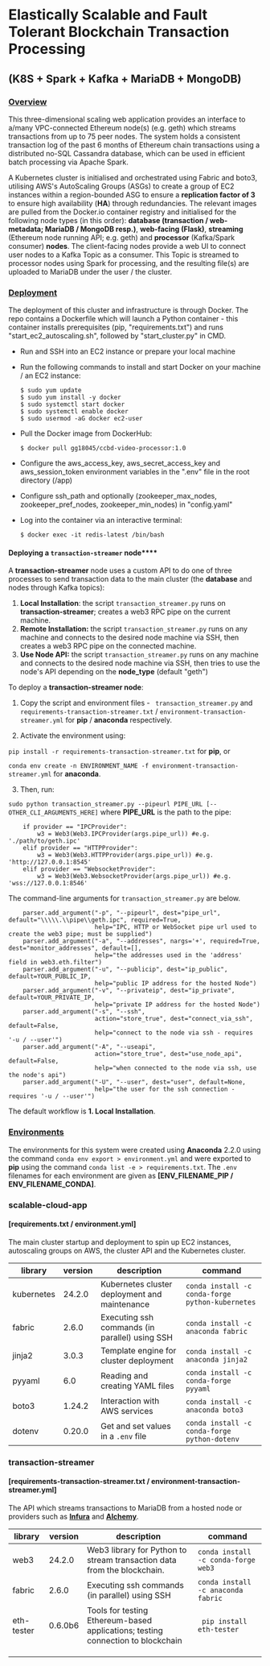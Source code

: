 # Elastically Scalable and Fault Tolerant Blockchain Transaction Processing

## (K8S + Spark + Kafka + MariaDB + MongoDB)


### <u>Overview</u>

This three-dimensional scaling web application provides an interface to a/many VPC-connected Ethereum node(s) (e.g. geth) which streams transactions from up to 75 peer nodes. The system holds a consistent transaction log of the past 6 months of Ethereum chain transactions using a distributed no-SQL Cassandra database, which can be used in efficient batch processing via Apache Spark.

A Kubernetes cluster is initialised and orchestrated using Fabric and boto3, utilising AWS's AutoScaling Groups (ASGs) to create a group of EC2 instances within a region-bounded ASG to ensure a **replication factor of 3** to ensure high availability (**HA**) through redundancies. The relevant images are pulled from the Docker.io container registry and initialised for the following node types (in this order): **database (transaction / web-metadata; **MariaDB / MongoDB resp.**)**, **web-facing (Flask)**, **streaming** (Ethereum node running API; e.g. geth) and **processor** (Kafka/Spark consumer) **nodes**. The client-facing nodes provide a web UI to connect user nodes to a Kafka Topic as a consumer. This Topic is streamed to processor nodes using Spark for processing, and the resulting file(s) are uploaded to MariaDB under the user / the cluster.



### <u>Deployment</u>

The deployment of this cluster and infrastructure is through Docker. The repo contains a Dockerfile which will launch a Python container - this container installs prerequisites (pip, "requirements.txt") and runs "start_ec2_autoscaling.sh", followed by "start_cluster.py" in CMD.

* Run and SSH into an EC2 instance or prepare your local machine

* Run the following commands to install and start Docker on your machine / an EC2 instance: 

  ``````
  $ sudo yum update 
  $ sudo yum install -y docker 
  $ sudo systemctl start docker 
  $ sudo systemctl enable docker 
  $ sudo usermod -aG docker ec2-user
  ``````

* Pull the Docker image from DockerHub:

  ```
  $ docker pull gg18045/ccbd-video-processor:1.0
  ```

* Configure the aws_access_key, aws_secret_access_key and aws_session_token environment variables in the ".env" file in the root directory (/app)

* Configure ssh_path and optionally (zookeeper_max_nodes, zookeeper_pref_nodes, zookeeper_min_nodes) in "config.yaml"

* Log into the container via an interactive terminal:

  ```
  $ docker exec -it redis-latest /bin/bash
  ```



#### Deploying a ```transaction-streamer``` node****

A **transaction-streamer** node uses a custom API to do one of three processes to send transaction data to the main cluster (the **database** and nodes through Kafka topics):

1. **Local Installation**: the script ```transaction_streamer.py``` runs on **transaction-streamer**; creates a web3 RPC pipe on the current machine.
2. **Remote Installation:** the script ```transaction_streamer.py``` runs on any machine and connects to the desired node machine via SSH, then creates a web3 RPC pipe on the connected machine. 
3. **Use Node API:** the script ```transaction_streamer.py``` runs on any machine and connects to the desired node machine via SSH, then tries to use the node's API depending on the **node_type** (default "geth")



To deploy a **transaction-streamer node**:

1. Copy the script and environment files - ``` transaction_streamer.py``` and ``` requirements-transaction-streamer.txt``` / ```environment-transaction-streamer.yml``` for **pip** / **anaconda** respectively.

2.  Activate the environment using:

   ```pip install -r requirements-transaction-streamer.txt``` for **pip**, or

   ```conda env create -n ENVIRONMENT_NAME -f environment-transaction-streamer.yml``` for **anaconda**.

3.  Then, run:

   ```sudo python transaction_streamer.py --pipeurl PIPE_URL [--OTHER_CLI_ARGUMENTS_HERE]``` where **PIPE_URL** is the path to the pipe:

   ``````
       if provider == "IPCProvider":
           w3 = Web3(Web3.IPCProvider(args.pipe_url)) #e.g. './path/to/geth.ipc'
       elif provider == "HTTPProvider":
           w3 = Web3(Web3.HTTPProvider(args.pipe_url)) #e.g. 'http://127.0.0.1:8545'
       elif provider == "WebsocketProvider":
           w3 = Web3(Web3.WebsocketProvider(args.pipe_url)) #e.g. 'wss://127.0.0.1:8546'
   ``````

   

The command-line arguments for  ```transaction_streamer.py``` are below. 

``````
    parser.add_argument("-p", "--pipeurl", dest="pipe_url", default="\\\\\.\\pipe\\geth.ipc", required=True,
                        help="IPC, HTTP or WebSocket pipe url used to create the web3 pipe; must be supplied")
    parser.add_argument("-a", "--addresses", nargs='+', required=True, dest="monitor_addresses", default=[],
                        help="the addresses used in the 'address' field in web3.eth.filter")
    parser.add_argument("-u", "--publicip", dest="ip_public", default=YOUR_PUBLIC_IP,
                        help="public IP address for the hosted Node")
    parser.add_argument("-v", "--privateip", dest="ip_private", default=YOUR_PRIVATE_IP,
                        help="private IP address for the hosted Node")
    parser.add_argument("-s", "--ssh",
                        action="store_true", dest="connect_via_ssh", default=False,
                        help="connect to the node via ssh - requires '-u / --user'")
    parser.add_argument("-A", "--useapi",
                        action="store_true", dest="use_node_api", default=False,
                        help="when connected to the node via ssh, use the node's api")
    parser.add_argument("-U", "--user", dest="user", default=None,
                        help="the user for the ssh connection - requires '-u / --user'")
``````

The default workflow is **1. Local Installation**.





### <u>Environments</u>

The environments for this system were created using **Anaconda** 2.2.0 using the command ```conda env export > environment.yml``` and were exported to **pip** using the command ```conda list -e > requirements.txt```. The ```.env``` filenames for each environment are given as **[ENV_FILENAME_PIP / ENV_FILENAME_CONDA]**.

### scalable-cloud-app

#### [requirements.txt    /    environment.yml]

The main cluster startup and deployment to spin up EC2 instances, autoscaling groups on AWS, the cluster API and the Kubernetes cluster.

| **library** | **version** | description                                    | **command**                                          |
| ----------- | ----------- | ---------------------------------------------- | ---------------------------------------------------- |
| kubernetes  | 24.2.0      | Kubernetes cluster deployment and maintenance  | ```conda install -c conda-forge python-kubernetes``` |
| fabric      | 2.6.0       | Executing ssh commands (in parallel) using SSH | ```conda install -c anaconda fabric```               |
| jinja2      | 3.0.3       | Template engine for cluster deployment         | ```conda install -c anaconda jinja2```               |
| pyyaml      | 6.0         | Reading and creating YAML files                | ```conda install -c conda-forge pyyaml```            |
| boto3       | 1.24.2      | Interaction with AWS services                  | ```conda install -c anaconda boto3```                |
| dotenv      | 0.20.0      | Get and set values in a ```.env``` file        | ```conda install -c conda-forge python-dotenv```     |



### transaction-streamer 

#### [requirements-transaction-streamer.txt    /    environment-transaction-streamer.yml]

The API which streams transactions to MariaDB from a hosted node or providers such as [**Infura**](https://infura.io/product/ethereum) and [**Alchemy**]().

| **library** | **version** | description                                                  | **command**                             |
| ----------- | ----------- | ------------------------------------------------------------ | --------------------------------------- |
| web3        | 24.2.0      | Web3 library for Python to stream transaction data from the blockchain. | ```conda install -c conda-forge web3``` |
| fabric      | 2.6.0       | Executing ssh commands (in parallel) using SSH               | ```conda install -c anaconda fabric```  |
| eth-tester  | 0.6.0b6     | Tools for testing Ethereum-based applications; testing connection to blockchain | ``` pip install eth-tester```           |
|             |             |                                                              |                                         |
|             |             |                                                              |                                         |
|             |             |                                                              |                                         |

